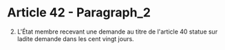 # Article 42 - Paragraph_2

2. L'État membre recevant une demande au titre de l'article 40 statue sur ladite demande dans les cent vingt jours.